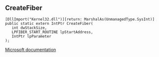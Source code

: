 ## CreateFiber

```
[DllImport("Kernel32.dll")][return: MarshalAs(UnmanagedType.SysInt)]
public static extern IntPtr CreateFiber(
   int dwStackSize,
   LPFIBER_START_ROUTINE lpStartAddress,
   IntPtr lpParameter
);
```

[Microsoft documentation](TODO)
